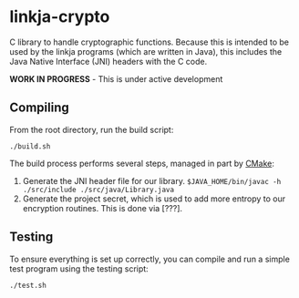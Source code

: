 # linkja-crypto
C library to handle cryptographic functions.  Because this is intended to be used by the
linkja programs (which are written in Java), this includes the Java Native Interface (JNI)
headers with the C code.

**WORK IN PROGRESS** - This is under active development

## Compiling
From the root directory, run the build script:

```
./build.sh
```

The build process performs several steps, managed in part by [CMake](https://cmake.org):
1. Generate the JNI header file for our library.
  `$JAVA_HOME/bin/javac -h ./src/include ./src/java/Library.java`
2. Generate the project secret, which is used to add more entropy to our encryption routines.  This is done via [???].

## Testing
To ensure everything is set up correctly, you can compile and run a simple
test program using the testing script:

```
./test.sh
```
